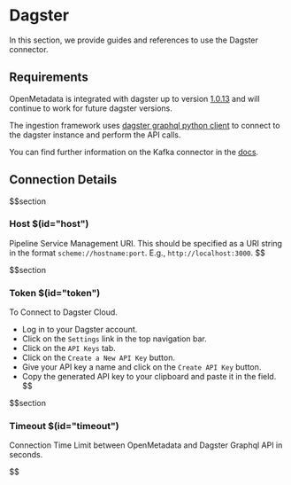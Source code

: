 # Dagster

In this section, we provide guides and references to use the Dagster connector.

## Requirements

OpenMetadata is integrated with dagster up to version [1.0.13](https://docs.dagster.io/getting-started) and will continue to work for future dagster versions.

The ingestion framework uses [dagster graphql python client](https://docs.dagster.io/_apidocs/libraries/dagster-graphql#dagster_graphql.DagsterGraphQLClient) to connect to the dagster instance and perform the API calls.

You can find further information on the Kafka connector in the [docs](https://docs.open-metadata.org/connectors/pipeline/dagster).

## Connection Details

$$section
### Host $(id="host")

Pipeline Service Management URI. This should be specified as a URI string in the format `scheme://hostname:port`. E.g., `http://localhost:3000`.
$$

$$section
### Token $(id="token")

To Connect to Dagster Cloud.
- Log in to your Dagster account.
- Click on the `Settings` link in the top navigation bar.
- Click on the `API Keys` tab.
- Click on the `Create a New API Key` button.
- Give your API key a name and click on the `Create API Key` button.
- Copy the generated API key to your clipboard and paste it in the field.
$$

$$section
### Timeout $(id="timeout")

Connection Time Limit between OpenMetadata and Dagster Graphql API in seconds.

$$
